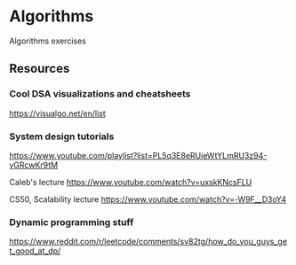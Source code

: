 # Algorithms
Algorithms exercises


## Resources


### Cool DSA visualizations and cheatsheets

https://visualgo.net/en/list

### System design tutorials

https://www.youtube.com/playlist?list=PL5q3E8eRUieWtYLmRU3z94-vGRcwKr9tM

Caleb's lecture https://www.youtube.com/watch?v=uxskKNcsFLU

CS50, Scalability lecture https://www.youtube.com/watch?v=-W9F__D3oY4

### Dynamic programming stuff

https://www.reddit.com/r/leetcode/comments/sv82tg/how_do_you_guys_get_good_at_dp/
